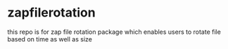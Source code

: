 # zapfilerotation
this repo is for zap file rotation package which enables users to rotate file based on time as well as size
